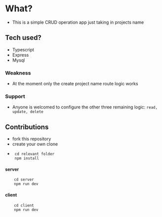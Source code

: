 # What?

- This is a simple CRUD operation app just taking in projects name

## Tech used?

- Typescript
- Express
- Mysql

### Weakness 

- At the moment only the create project name route logic works

### Support 

- Anyone is welcomed to configure the other three remaining logic: `read, update, delete`

## Contributions

- fork this repository
- create your own clone
- ```
   cd relevant folder
   npm install
  ```

#### server
```
    cd server
    npm run dev
```

#### client

```
    cd client
    npm run dev
```
